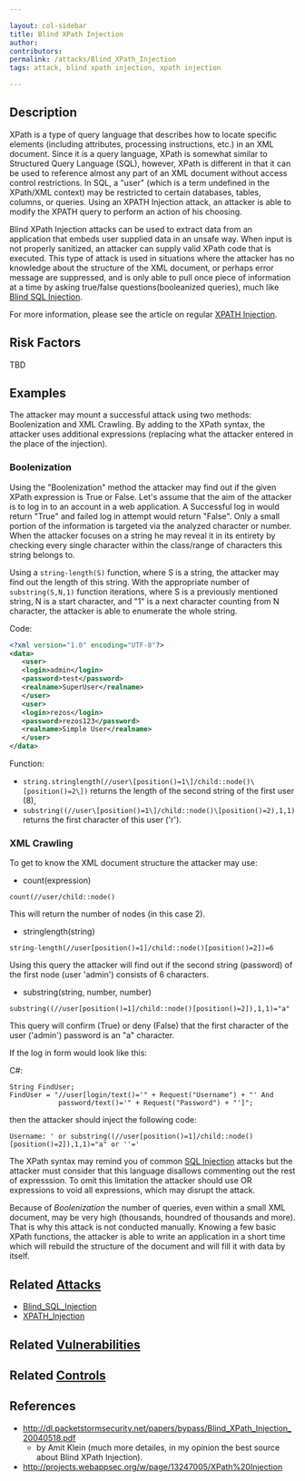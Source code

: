 ```yaml
---

layout: col-sidebar
title: Blind XPath Injection
author: 
contributors:
permalink: /attacks/Blind_XPath_Injection
tags: attack, blind xpath injection, xpath injection

---
```


## Description

XPath is a type of query language that describes how to locate specific
elements (including attributes, processing instructions, etc.) in an XML
document. Since it is a query language, XPath is somewhat similar to
Structured Query Language (SQL), however, XPath is different in that it
can be used to reference almost any part of an XML document without
access control restrictions. In SQL, a "user" (which is a term undefined
in the XPath/XML context) may be restricted to certain databases,
tables, columns, or queries. Using an XPATH Injection attack, an
attacker is able to modify the XPATH query to perform an action of his
choosing.

Blind XPath Injection attacks can be used to extract data from an
application that embeds user supplied data in an unsafe way. When input
is not properly sanitized, an attacker can supply valid XPath code that
is executed. This type of attack is used in situations where the
attacker has no knowledge about the structure of the XML document, or
perhaps error message are suppressed, and is only able to pull once
piece of information at a time by asking true/false
questions(booleanized queries), much like [Blind SQL Injection](Blind_SQL_Injection).

For more information, please see the article on regular [XPATH Injection](XPATH_Injection).

## Risk Factors

TBD

## Examples

The attacker may mount a successful attack using two methods:
Boolenization and XML Crawling. By adding to the XPath syntax, the
attacker uses additional expressions (replacing what the attacker
entered in the place of the injection).

### Boolenization

Using the "Boolenization" method the attacker may find out if the given
XPath expression is True or False. Let's assume that the aim of the
attacker is to log in to an account in a web application. A Successful
log in would return "True" and failed log in attempt would return
"False". Only a small portion of the information is targeted via the
analyzed character or number. When the attacker focuses on a string he
may reveal it in its entirety by checking every single character within
the class/range of characters this string belongs to.

Using a `string-length(S)` function, where S is a string, the attacker
may find out the length of this string. With the appropriate number of
`substring(S,N,1)` function iterations, where S is a previously
mentioned string, N is a start character, and "1" is a next character
counting from N character, the attacker is able to enumerate the whole
string.

Code:
```xml
<?xml version="1.0" encoding="UTF-8"?>
<data>
   <user>
   <login>admin</login>
   <password>test</password>
   <realname>SuperUser</realname>
   </user>
   <user>
   <login>rezos</login>
   <password>rezos123</password>
   <realname>Simple User</realname>
   </user>
</data>
```

Function:

- `string.stringlength(//user\[position()=1\]/child::node()\[position()=2\])`
    returns the length of the second string of the first user (8),
- `substring((//user\[position()=1\]/child::node()\[position()=2),1,1)`
    returns the first character of this user ('r').

### XML Crawling

To get to know the XML document structure the attacker may use:

- count(expression)

``` 
count(//user/child::node()
```

This will return the number of nodes (in this case 2).

-  stringlength(string)

``` 
string-length(//user[position()=1]/child::node()[position()=2])=6 
```

Using this query the attacker will find out if the second string
(password) of the first node (user 'admin') consists of 6 characters.

- substring(string, number, number)

```
substring((//user[position()=1]/child::node()[position()=2]),1,1)="a"
```

This query will confirm (True) or deny (False) that the first character
of the user ('admin') password is an "a" character.

If the log in form would look like this:

C\#:

```
String FindUser;
FindUser = "//user[login/text()='" + Request("Username") + "' And
            password/text()='" + Request("Password") + "']";
```

then the attacker should inject the following code:

```
Username: ' or substring((//user[position()=1]/child::node()[position()=2]),1,1)="a" or ''='
```

The XPath syntax may remind you of common [SQL Injection](SQL_Injection) attacks but the attacker must
consider that this language disallows commenting out the rest of
expresssion. To omit this limitation the attacker should use OR
expressions to void all expressions, which may disrupt the attack.

Because of *Boolenization* the number of queries, even within a small
XML document, may be very high (thousands, houndred of thousands and
more). That is why this attack is not conducted manually. Knowing a few
basic XPath functions, the attacker is able to write an application in a
short time which will rebuild the structure of the document and will
fill it with data by itself.

## Related [Attacks](https://owasp.org/www-community/attacks/)

- [Blind_SQL_Injection](Blind_SQL_Injection)
- [XPATH_Injection](XPATH_Injection)

## Related [Vulnerabilities](../vulnerabilities/)

## Related [Controls](../controls/)

## References

- http://dl.packetstormsecurity.net/papers/bypass/Blind_XPath_Injection_20040518.pdf
  - by Amit Klein (much more detailes, in my opinion the best source about Blind XPath Injection).
- http://projects.webappsec.org/w/page/13247005/XPath%20Injection

